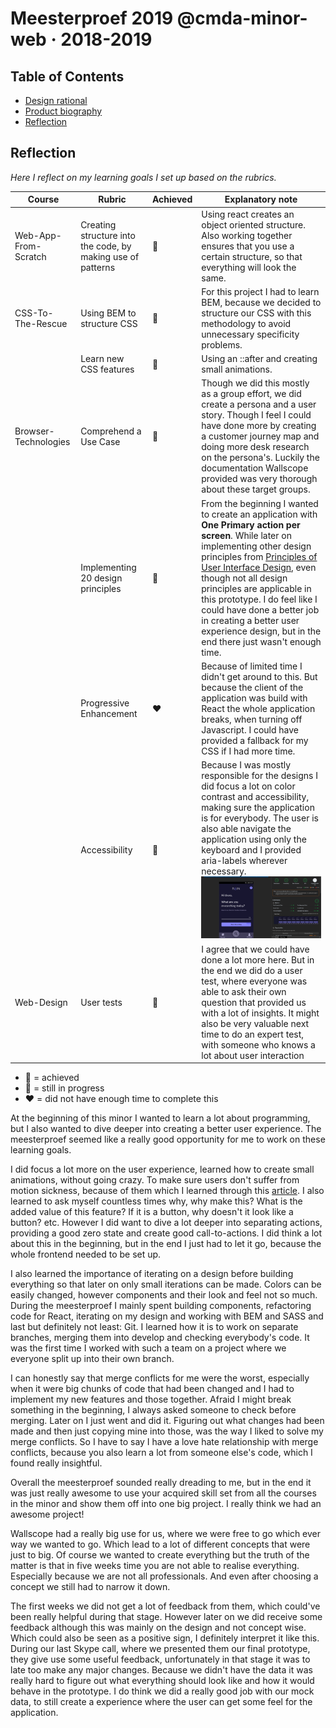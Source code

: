 # Meesterproef 2019 @cmda-minor-web · 2018-2019

## Table of Contents
* [Design rational](./Design_Rational.md)
* [Product biography](./Product_Biography.md)
* [Reflection](#Reflection)

## Reflection

_Here I reflect on my learning goals I set up based on the rubrics._

| Course  | Rubric  | Achieved | Explanatory note |
|---|---|---|---|
| Web-App-From-Scratch | Creating structure into the code, by making use of patterns| 💚 | Using react creates an object oriented structure. Also working together ensures that you use a certain structure, so that everything will look the same.|
| CSS-To-The-Rescue | Using BEM to structure CSS | 💚 | For this project I had to learn BEM, because we decided to structure our CSS with this methodology to avoid unnecessary specificity problems.|
|   | Learn new CSS features | 💚 | Using an ::after and creating small animations. |
| Browser-Technologies | Comprehend a Use Case | 🧡 | Though we did this mostly as a group effort, we did create a persona and a user story. Though I feel I could have done more by creating a customer journey map and doing more desk research on the persona's. Luckily the documentation Wallscope provided was very thorough about these target groups. |
|   | Implementing 20 design principles | 🧡 | From the beginning I wanted to create an application with **One Primary action per screen**. While later on implementing other design principles from [Principles of User Interface Design](http://bokardo.com/principles-of-user-interface-design/), even though not all design principles are applicable in this prototype. I do feel like I could have done a better job in creating a better user experience design, but in the end there just wasn't enough time. |
|   | Progressive Enhancement | ❤️ | Because of limited time I didn't get around to this. But because the client of the application was build with React the whole application breaks, when turning off Javascript. I could have provided a fallback for my CSS if I had more time.|
|   | Accessibility | 💚 | Because I was mostly responsible for the designs I did focus a lot on color contrast and accessibility, making sure the application is for everybody. The user is also able navigate the application using only the keyboard and I provided aria-labels wherever necessary. ![Accessibility](./assets/accessibility.png) |
| Web-Design | User tests | 🧡 | I agree that we could have done a lot more here. But in the end we did do a user test, where everyone was able to ask their own question that provided us with a lot of insights. It might also be very valuable next time to do an expert test, with someone who knows a lot about user interaction |

* 💚 = achieved
* 🧡 = still in progress
* ❤️ = did not have enough time to complete this

At the beginning of this minor I wanted to learn a lot about programming, but I also wanted to dive deeper into creating a better user experience. The meesterproef seemed like a really good opportunity for me to work on these learning goals. 

I did focus a lot more on the user experience, learned how to create small animations, without going crazy. To make sure users don't suffer from motion sickness, because of them which I learned through this [article](https://www.smashingmagazine.com/2018/04/designing-accessibility-inclusion). I also learned to ask myself countless times why, why make this? What is the added value of this feature? If it is a button, why doesn't it look like a button? etc. However I did want to dive a lot deeper into separating actions, providing a good zero state and create good call-to-actions. I did think a lot about this in the beginning, but in the end I just had to let it go, because the whole frontend needed to be set up. 

I also learned the importance of iterating on a design before building everything so that later on only small iterations can be made. Colors can be easily changed, however components and their look and feel not so much. During the meesterproef I mainly spent building components, refactoring code for React, iterating on my design and working with BEM and SASS and last but definitely not least: Git. I learned how it is to work on separate branches, merging them into develop and checking everybody's code. It was the first time I worked with such a team on a project where we everyone split up into their own branch.

I can honestly say that merge conflicts for me were the worst, especially when it were big chunks of code that had been changed and I had to implement my new features and those together. Afraid I might break something in the beginning, I always asked someone to check before merging. Later on I just went and did it. Figuring out what changes had been made and then just copying mine into those, was the way I liked to solve my merge conflicts. So I have to say I have a love hate relationship with merge conflicts, because you also learn a lot from someone else's code, which I found really insightful. 

Overall the meesterproef sounded really dreading to me, but in the end it was just really awesome to use your acquired skill set from all the courses in the minor and show them off into one big project. I really think we had an awesome project! 

Wallscope had a really big use for us, where we were free to go which ever way we wanted to go. Which lead to a lot of different concepts that were just to big. Of course we wanted to create everything but the truth of the matter is that in five weeks time you are not able to realise everything. Especially because we are not all professionals. And even after choosing a concept we still had to narrow it down.

The first weeks we did not get a lot of feedback from them, which could've been really helpful during that stage. However later on we did receive some feedback although this was mainly on the design and not concept wise. Which could also be seen as a positive sign, I definitely interpret it like this. During our last Skype call, where we presented them our final prototype, they give use some useful feedback, unfortunately in that stage it was to late too make any major changes. Because we didn't have the data it was really hard to figure out what everything should look like and how it would behave in the prototype. I do think we did a really good job with our mock data, to still create a experience where the user can get some feel for the application.